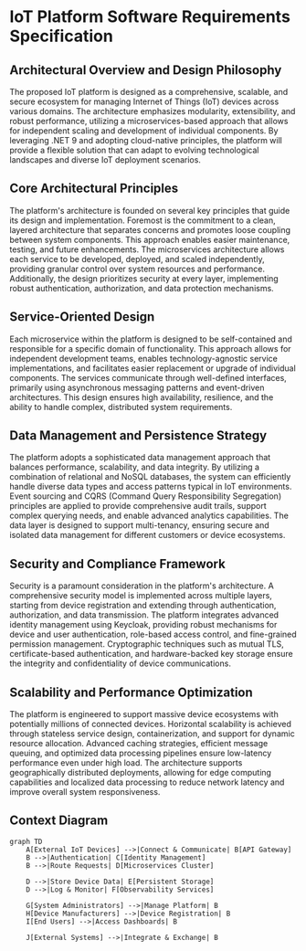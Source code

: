 # IoT Platform Software Requirements Specification

## Architectural Overview and Design Philosophy

The proposed IoT platform is designed as a comprehensive, scalable, and secure ecosystem for managing Internet of Things (IoT) devices across various domains. The architecture emphasizes modularity, extensibility, and robust performance, utilizing a microservices-based approach that allows for independent scaling and development of individual components. By leveraging .NET 9 and adopting cloud-native principles, the platform will provide a flexible solution that can adapt to evolving technological landscapes and diverse IoT deployment scenarios.

## Core Architectural Principles

The platform's architecture is founded on several key principles that guide its design and implementation. Foremost is the commitment to a clean, layered architecture that separates concerns and promotes loose coupling between system components. This approach enables easier maintenance, testing, and future enhancements. The microservices architecture allows each service to be developed, deployed, and scaled independently, providing granular control over system resources and performance. Additionally, the design prioritizes security at every layer, implementing robust authentication, authorization, and data protection mechanisms.

## Service-Oriented Design

Each microservice within the platform is designed to be self-contained and responsible for a specific domain of functionality. This approach allows for independent development teams, enables technology-agnostic service implementations, and facilitates easier replacement or upgrade of individual components. The services communicate through well-defined interfaces, primarily using asynchronous messaging patterns and event-driven architectures. This design ensures high availability, resilience, and the ability to handle complex, distributed system requirements.

## Data Management and Persistence Strategy

The platform adopts a sophisticated data management approach that balances performance, scalability, and data integrity. By utilizing a combination of relational and NoSQL databases, the system can efficiently handle diverse data types and access patterns typical in IoT environments. Event sourcing and CQRS (Command Query Responsibility Segregation) principles are applied to provide comprehensive audit trails, support complex querying needs, and enable advanced analytics capabilities. The data layer is designed to support multi-tenancy, ensuring secure and isolated data management for different customers or device ecosystems.

## Security and Compliance Framework

Security is a paramount consideration in the platform's architecture. A comprehensive security model is implemented across multiple layers, starting from device registration and extending through authentication, authorization, and data transmission. The platform integrates advanced identity management using Keycloak, providing robust mechanisms for device and user authentication, role-based access control, and fine-grained permission management. Cryptographic techniques such as mutual TLS, certificate-based authentication, and hardware-backed key storage ensure the integrity and confidentiality of device communications.

## Scalability and Performance Optimization

The platform is engineered to support massive device ecosystems with potentially millions of connected devices. Horizontal scalability is achieved through stateless service design, containerization, and support for dynamic resource allocation. Advanced caching strategies, efficient message queuing, and optimized data processing pipelines ensure low-latency performance even under high load. The architecture supports geographically distributed deployments, allowing for edge computing capabilities and localized data processing to reduce network latency and improve overall system responsiveness.

## Context Diagram

```mermaid
graph TD
    A[External IoT Devices] -->|Connect & Communicate| B[API Gateway]
    B -->|Authentication| C[Identity Management]
    B -->|Route Requests| D[Microservices Cluster]

    D -->|Store Device Data| E[Persistent Storage]
    D -->|Log & Monitor| F[Observability Services]

    G[System Administrators] -->|Manage Platform| B
    H[Device Manufacturers] -->|Device Registration| B
    I[End Users] -->|Access Dashboards| B

    J[External Systems] -->|Integrate & Exchange| B
```
